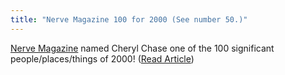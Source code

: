 ```yaml
---
title: "Nerve Magazine 100 for 2000 (See number 50.)"
---
```


  
[Nerve Magazine][1] named Cheryl Chase one of the 100 significant people/places/things of 2000! ([Read Article][2])

 [1]: http://www.nerve.com/
 [2]: http://www.nerve.com/Dispatches/nerve100/